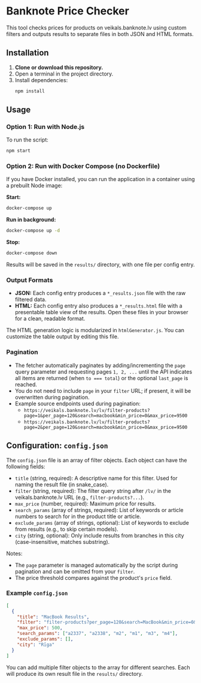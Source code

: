 # Banknote Price Checker

This tool checks prices for products on veikals.banknote.lv using custom filters and outputs results to separate files in both JSON and HTML formats.

## Installation

1. **Clone or download this repository.**
2. Open a terminal in the project directory.
3. Install dependencies:
   ```sh
   npm install
   ```

## Usage

### Option 1: Run with Node.js
To run the script:
```sh
npm start
```

### Option 2: Run with Docker Compose (no Dockerfile)
If you have Docker installed, you can run the application in a container using a prebuilt Node image:

**Start:**
```sh
docker-compose up
```

**Run in background:**
```sh
docker-compose up -d
```

**Stop:**
```sh
docker-compose down
```

Results will be saved in the `results/` directory, with one file per config entry.

### Output Formats
- **JSON:** Each config entry produces a `*_results.json` file with the raw filtered data.
- **HTML:** Each config entry also produces a `*_results.html` file with a presentable table view of the results. Open these files in your browser for a clean, readable format.

The HTML generation logic is modularized in `htmlGenerator.js`. You can customize the table output by editing this file.

### Pagination
- The fetcher automatically paginates by adding/incrementing the `page` query parameter and requesting pages `1, 2, ...` until the API indicates all items are returned (when `to === total`) or the optional `last_page` is reached.
- You do not need to include `page` in your `filter` URL; if present, it will be overwritten during pagination.
- Example source endpoints used during pagination:
  - `https://veikals.banknote.lv/lv/filter-products?page=1&per_page=120&search=macbook&min_price=0&max_price=9500`
  - `https://veikals.banknote.lv/lv/filter-products?page=2&per_page=120&search=macbook&min_price=0&max_price=9500`

## Configuration: `config.json`

The `config.json` file is an array of filter objects. Each object can have the following fields:

- `title` (string, required): A descriptive name for this filter. Used for naming the result file (in snake_case).
- `filter` (string, required): The filter query string after `/lv/` in the veikals.banknote.lv URL (e.g., `filter-products?...`).
- `max_price` (number, required): Maximum price for results.
- `search_params` (array of strings, required): List of keywords or article numbers to search for in the product title or article.
- `exclude_params` (array of strings, optional): List of keywords to exclude from results (e.g., to skip certain models).
- `city` (string, optional): Only include results from branches in this city (case-insensitive, matches substring).

Notes:
- The `page` parameter is managed automatically by the script during pagination and can be omitted from your `filter`.
- The price threshold compares against the product's `price` field.

### Example `config.json`
```json
[
  {
    "title": "MacBook Results",
    "filter": "filter-products?per_page=120&search=MacBook&min_price=0&max_price=9500&sort=1&item_conditions=0,2,1",
    "max_price": 500,
    "search_params": ["a2337", "a2338", "m2", "m1", "m3", "m4"],
    "exclude_params": [],
    "city": "Rīga"
  }
]
```

You can add multiple filter objects to the array for different searches. Each will produce its own result file in the `results/` directory.
